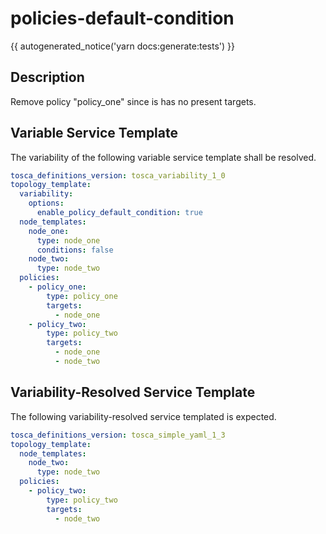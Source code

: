 # policies-default-condition

{{ autogenerated_notice('yarn docs:generate:tests') }}

## Description

Remove policy "policy_one" since is has no present targets.

## Variable Service Template

The variability of the following variable service template shall be resolved.

```yaml linenums="1"
tosca_definitions_version: tosca_variability_1_0
topology_template:
  variability:
    options:
      enable_policy_default_condition: true
  node_templates:
    node_one:
      type: node_one
      conditions: false
    node_two:
      type: node_two
  policies:
    - policy_one:
        type: policy_one
        targets:
          - node_one
    - policy_two:
        type: policy_two
        targets:
          - node_one
          - node_two
```



## Variability-Resolved Service Template

The following variability-resolved service templated is expected.

```yaml linenums="1"
tosca_definitions_version: tosca_simple_yaml_1_3
topology_template:
  node_templates:
    node_two:
      type: node_two
  policies:
    - policy_two:
        type: policy_two
        targets:
          - node_two
```

